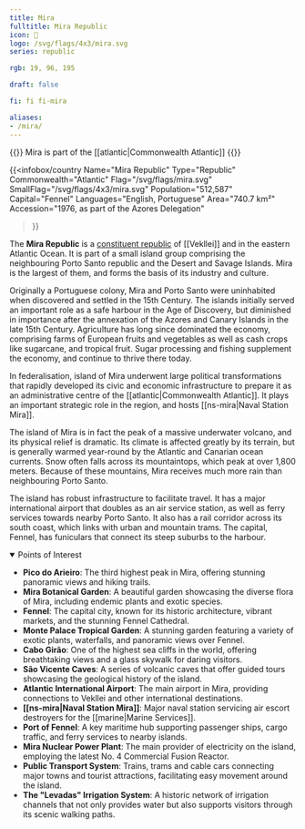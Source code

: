 ```yaml
---
title: Mira
fulltitle: Mira Republic
icon: 🌸
logo: /svg/flags/4x3/mira.svg
series: republic

rgb: 19, 96, 195

draft: false

fi: fi fi-mira

aliases:
- /mira/
---
```

{{<note series>}}
Mira is part of the [[atlantic|Commonwealth Atlantic]]
{{</note>}}

{{<infobox/country
	 Name="Mira Republic"
	 Type="Republic"
	 Commonwealth="Atlantic"
	 Flag="/svg/flags/mira.svg"
	 SmallFlag="/svg/flags/4x3/mira.svg"
	 Population="512,587"
	 Capital="Fennel"
	 Languages="English, Portuguese"
	 Area="740.7 km²"
	 Accession="1976, as part of the Azores Delegation"
 >}}

The <span class="fi fi-mira"></span> **Mira Republic** is a [constituent republic](/republics/) of [[Vekllei]] and in the eastern Atlantic Ocean. It is part of a small island group comprising the neighbouring Porto Santo republic and the Desert and Savage Islands. Mira is the largest of them, and forms the basis of its industry and culture.

Originally a Portuguese colony, Mira and Porto Santo were uninhabited when discovered and settled in the 15th Century. The islands initially served an important role as a safe harbour in the Age of Discovery, but diminished in importance after the annexation of the Azores and Canary Islands in the late 15th Century. Agriculture has long since dominated the economy, comprising farms of European fruits and vegetables as well as cash crops like sugarcane, and tropical fruit. Sugar processing and fishing supplement the economy, and continue to thrive there today.

In federalisation, island of Mira underwent large political transformations that rapidly developed its civic and economic infrastructure to prepare it as an administrative centre of the [[atlantic|Commonwealth Atlantic]]. It plays an important strategic role in the region, and hosts [[ns-mira|Naval Station Mira]].

The island of Mira is in fact the peak of a massive underwater volcano, and its physical relief is dramatic. Its climate is affected greatly by its terrain, but is generally warmed year-round by the Atlantic and Canarian ocean currents. Snow often falls across its mountaintops, which peak at over 1,800 meters. Because of these mountains, Mira receives much more rain than neighbouring Porto Santo.

The island has robust infrastructure to facilitate travel. It has a major international airport that doubles as an air service station, as well as ferry services towards nearby Porto Santo. It also has a rail corridor across its south coast, which links with urban and mountain trams. The capital, Fennel, has funiculars that connect its steep suburbs to the harbour.

<details open>
	<summary>Points of Interest</summary>

- **Pico do Arieiro**: The third highest peak in Mira, offering stunning panoramic views and hiking trails.
- **Mira Botanical Garden**: A beautiful garden showcasing the diverse flora of Mira, including endemic plants and exotic species.
- **Fennel**: The capital city, known for its historic architecture, vibrant markets, and the stunning Fennel Cathedral.
- **Monte Palace Tropical Garden**: A stunning garden featuring a variety of exotic plants, waterfalls, and panoramic views over Fennel.
- **Cabo Girão**: One of the highest sea cliffs in the world, offering breathtaking views and a glass skywalk for daring visitors.
- **São Vicente Caves**: A series of volcanic caves that offer guided tours showcasing the geological history of the island.
- **Atlantic International Airport**: The main airport in Mira, providing connections to Vekllei and other international destinations.
- **[[ns-mira|Naval Station Mira]]**: Major naval station servicing air escort destroyers for the [[marine|Marine Services]].
- **Port of Fennel**: A key maritime hub supporting passenger ships, cargo traffic, and ferry services to nearby islands.
- **Mira Nuclear Power Plant**: The main provider of electricity on the island, employing the latest No. 4 Commercial Fusion Reactor.
- **Public Transport System**: Trains, trams and cable cars connecting major towns and tourist attractions, facilitating easy movement around the island.
- **The "Levadas" Irrigation System**: A historic network of irrigation channels that not only provides water but also supports visitors through its scenic walking paths.
</details>

